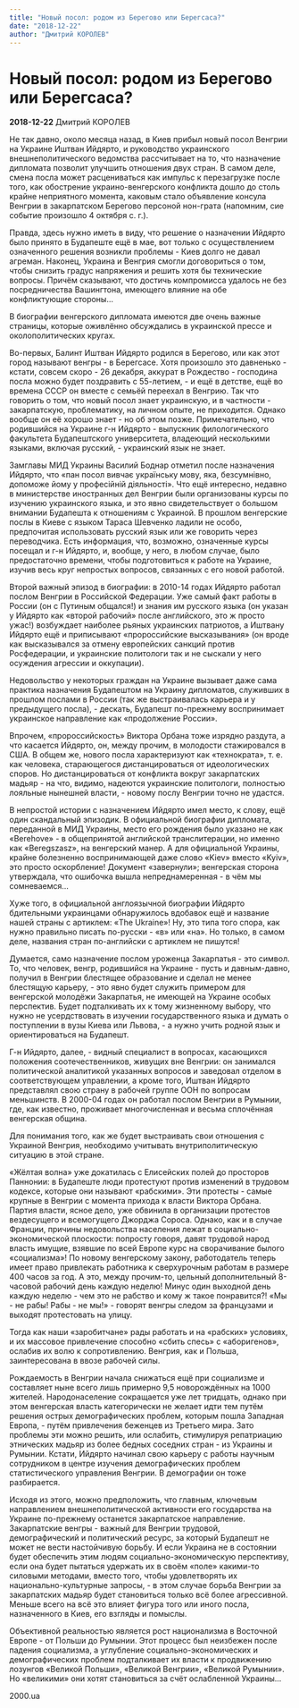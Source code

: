 ```yaml
---
title: "Новый посол: родом из Берегово или Берегсаса?"
date: "2018-12-22"
author: "Дмитрий КОРОЛЕВ"
---
```


# Новый посол: родом из Берегово или Берегсаса?

**2018-12-22** Дмитрий КОРОЛЕВ

Не так давно, около месяца назад, в Киев прибыл новый посол Венгрии на Украине Иштван Ийдярто, и руководство украинского внешнеполитического ведомства рассчитывает на то, что назначение дипломата позволит улучшить отношения двух стран. В самом деле, смена посла может расцениваться как импульс к перезагрузке после того, как обострение украино-венгерского конфликта дошло до столь крайне неприятного момента, каковым стало объявление консула Венгрии в закарпатском Берегово персоной нон-грата (напомним, сие событие произошло 4 октября с. г.).

Правда, здесь нужно иметь в виду, что решение о назначении Ийдярто было принято в Будапеште ещё в мае, вот только с осуществлением означенного решения возникли проблемы - Киев долго не давал агреман. Наконец, Украина и Венгрия смогли договориться о том, чтобы снизить градус напряжения и решить хотя бы технические вопросы. Причём сказывают, что достичь компромисса удалось не без посредничества Вашингтона, имеющего влияние на обе конфликтующие стороны...

В биографии венгерского дипломата имеются две очень важные страницы, которые оживлённо обсуждались в украинской прессе и околополитических кругах.

Во-первых, Балинт Иштван Ийдярто родился в Берегово, или как этот город называют венгры - в Берегсасе. Хотя произошло это давненько - кстати, совсем скоро - 26 декабря, аккурат в Рождество - господина посла можно будет поздравить с 55-летием, - и ещё в детстве, ещё во времена СССР он вместе с семьёй переехал в Венгрию. Так что говорить о том, что новый посол знает украинскую, и в частности - закарпатскую, проблематику, на личном опыте, не приходится. Однако вообще он её хорошо знает - но об этом позже. Примечательно, что родившийся на Украине г-н Ийдярто - выпускник филологического факультета Будапештского университета, владеющий несколькими языками, включая русский, - украинский язык не знает.

Замглавы МИД Украины Василий Боднар отметил после назначения Ийдярто, что «пан посол вивчає українську мову, яка, безсумнівно, допоможе йому у професійній діяльності». Что ещё интересно, недавно в министерстве иностранных дел Венгрии были организованы курсы по изучению украинского языка, и это явно свидетельствует о большом внимании Будапешта к отношениям с Украиной. В прошлом венгерские послы в Киеве с языком Тараса Шевченко ладили не особо, предпочитая использовать русский язык или же говорить через переводчика. Есть информация, что, возможно, означенные курсы посещал и г-н Ийдярто, и, вообще, у него, в любом случае, было предостаточно времени, чтобы подготовиться к работе на Украине, изучив весь круг непростых вопросов, связанных с его новой работой.

Второй важный эпизод в биографии: в 2010-14 годах Ийдярто работал послом Венгрии в Российской Федерации. Уже самый факт работы в России (он с Путиным общался!) и знания им русского языка (он указан у Ийдярто как «второй рабочий» после английского, это ж просто ужас!) возбуждает наиболее рьяных украинских патриотов, а Иштвану Ийдярто ещё и приписывают «пророссийские высказывания» (он вроде как высказывался за отмену европейских санкций против Росфедерации, и украинские политологи так и не сыскали у него осуждения агрессии и оккупации).

Недовольство у некоторых граждан на Украине вызывает даже сама практика назначения Будапештом на Украину дипломатов, служивших в прошлом послами в России (так же выстраивалась карьера и у предыдущего посла), - дескать, Будапешт по-прежнему воспринимает украинское направление как «продолжение России».

Впрочем, «пророссийскость» Виктора Орбана тоже изрядно раздута, а что касается Ийдярто, он, между прочим, в молодости стажировался в США. В общем же, нового посла характеризуют как «технократа», т. е. как человека, старающегося дистанцироваться от идеологических споров. Но дистанцироваться от конфликта вокруг закарпатских мадьяр - на что, видимо, надеются украинские политологи, полностью лояльные нынешней власти, - новому послу Венгрии точно не удастся.

В непростой истории с назначением Ийдярто имел место, к слову, ещё один скандальный эпизодик. В официальной биографии дипломата, переданной в МИД Украины, место его рождения было указано не как «Berehove» - в общепринятой английской транслитерации, но именно как «Beregszasz», на венгерский манер. А для официальной Украины, крайне болезненно воспринимающей даже слово «Kiev» вместо «Kyiv», это просто оскорбление! Документ «завернули»; венгерская сторона утверждала, что ошибочка вышла непреднамеренная - в чём мы сомневаемся...

Хуже того, в официальной англоязычной биографии Ийдярто бдительными украинцами обнаружилось вдобавок ещё и название нашей страны с артиклем: «The Ukraine»! Ну, это типа того спора, как нужно правильно писать по-русски - «в» или «на». Но только, в самом деле, названия стран по-английски с артиклем не пишутся!

Думается, само назначение послом уроженца Закарпатья - это символ. То, что человек, венгр, родившийся на Украине - пусть и давным-давно, получил в Венгрии блестящее образование и сделал не менее блестящую карьеру, - это явно будет служить примером для венгерской молодёжи Закарпатья, не имеющей на Украине особых перспектив. Будет подталкивать их к тому жизненному выбору, что нужно не усердствовать в изучении государственного языка и думать о поступлении в вузы Киева или Львова, - а нужно учить родной язык и ориентироваться на Будапешт.

Г-н Ийдярто, далее, - видный специалист в вопросах, касающихся положения соотечественников, живущих вне Венгрии: он занимался политической аналитикой указанных вопросов и заведовал отделом в соответствующем управлении, а кроме того, Иштван Ийдярто представлял свою страну в рабочей группе ООН по вопросам меньшинств. В 2000-04 годах он работал послом Венгрии в Румынии, где, как известно, проживает многочисленная и весьма сплочённая венгерская община.

Для понимания того, как же будет выстраивать свои отношения с Украиной Венгрия, необходимо учитывать внутриполитическую ситуацию в этой стране.

«Жёлтая волна» уже докатилась с Елисейских полей до просторов Паннонии: в Будапеште люди протестуют против изменений в трудовом кодексе, которые они называют «рабскими». Эти протесты - самые крупные в Венгрии с момента прихода к власти Виктора Орбана. Партия власти, ясное дело, уже обвинила в организации протестов вездесущего и всемогущего Джорджа Сороса. Однако, как и в случае Франции, причины недовольства населения лежат в социально-экономической плоскости: попросту говоря, давят трудовой народ власть имущие, взявшие по всей Европе курс на сворачивание былого «социализма»! По новому венгерскому закону, работодатель теперь имеет право привлекать работника к сверхурочным работам в размере 400 часов за год. А это, между прочим-то, цельный дополнительный 8-часовой рабочий день каждую неделю! Минус один выходной день каждую неделю - чем это не рабство и кому ж такое понравится?! «Мы - не рабы! Рабы - не мы!» - говорят венгры следом за французами и выходят протестовать на улицу.

Тогда как наши «заробитчане» рады работать и на «рабских» условиях, и их массовое привлечение способно «сбить спесь» с «аборигенов», ослабив их волю к сопротивлению. Венгрия, как и Польша, заинтересована в ввозе рабочей силы.

Рождаемость в Венгрии начала снижаться ещё при социализме и составляет ныне всего лишь примерно 9,5 новорождённых на 1000 жителей. Народонаселение сокращается уже лет тридцать, однако при этом венгерская власть категорически не желает идти тем путём решения острых демографических проблем, которым пошла Западная Европа, - путём привлечения беженцев из Третьего мира. Зато проблемы эти можно решить, или ослабить, стимулируя репатриацию этнических мадьяр из более бедных соседних стран - из Украины и Румынии. Кстати, Ийдярто начинал свою карьеру с работы научным сотрудником в центре изучения демографических проблем статистического управления Венгрии. В демографии он тоже разбирается.

Исходя из этого, можно предположить, что главным, ключевым направлением внешнеполитической активности его государства на Украине по-прежнему останется закарпатское направление. Закарпатские венгры - важный для Венгрии трудовой, демографический и политический ресурс, за который Будапешт не может не вести настойчивую борьбу. И если Украина не в состоянии будет обеспечить этим людям социально-экономическую перспективу, если она будет пытаться удержать их в своём «поле» какими-то силовыми методами, вместо того, чтобы удовлетворять их национально-культурные запросы, - в этом случае борьба Венгрии за закарпатских мадьяр будет становиться только всё более агрессивной. Меньше всего на всё это влияет фигура того или иного посла, назначенного в Киев, его взгляды и помыслы.

Объективной реальностью является рост национализма в Восточной Европе - от Польши до Румынии. Этот процесс был неизбежен после падения социализма, а углубление социально-экономических и демографических проблем подталкивает их власти к продвижению лозунгов «Великой Польши», «Великой Венгрии», «Великой Румынии». Но «великими» они хотят становиться за счёт ослабленной Украины...

2000.ua